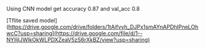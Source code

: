 Using CNN model get accuracy 0.87 and val_acc 0.8

[Tflite saved model](https://drive.google.com/drive/folders/1tAifvyh_DJPx1smAYnAPDhlPneLOhwcC?usp=sharing](https://drive.google.com/file/d/1--NYIljlJWlkOkWLPDXZeaV5zS6rXkBZ/view?usp=sharing)
